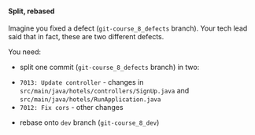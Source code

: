 #### Split, rebased

Imagine you fixed a defect (`git-course_8_defects` branch).
Your tech lead said that in fact, these are two different defects.

You need:
- split one commit (`git-course_8_defects` branch) in two:
* `7013: Update controller` - changes in `src/main/java/hotels/controllers/SignUp.java` and `src/main/java/hotels/RunApplication.java`
* `7012: Fix cors` - other changes
- rebase onto `dev` branch (`git-course_8_dev`)
